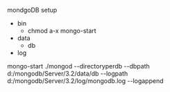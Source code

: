 
mondgoDB setup
 - bin
   - chmod a-x mongo-start
 - data
   - db
 - log

mongo-start
./mongod --directoryperdb --dbpath d:/mongodb/Server/3.2/data/db --logpath d:/mongodb/Server/3.2/log/mongodb.log --logappend 